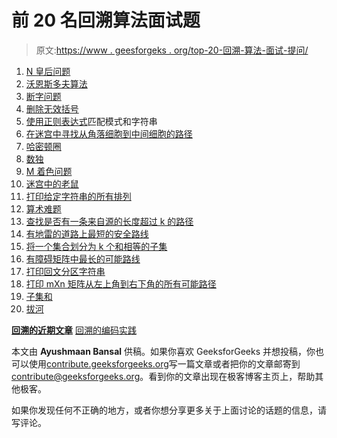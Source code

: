# 前 20 名回溯算法面试题

> 原文:[https://www . geesforgeks . org/top-20-回溯-算法-面试-提问/](https://www.geeksforgeeks.org/top-20-backtracking-algorithm-interview-questions/)

1.  [N 皇后问题](https://www.geeksforgeeks.org/printing-solutions-n-queen-problem/)
2.  [沃恩斯多夫算法](https://www.geeksforgeeks.org/warnsdorffs-algorithm-knights-tour-problem/)
3.  [断字问题](https://www.geeksforgeeks.org/word-break-problem-using-backtracking/)
4.  [删除无效括号](https://www.geeksforgeeks.org/remove-invalid-parentheses/)
5.  [使用正则表达式](https://www.geeksforgeeks.org/match-a-pattern-and-string-without-using-regular-expressions/)匹配模式和字符串
6.  [在迷宫中寻找从角落细胞到中间细胞的路径](https://www.geeksforgeeks.org/find-paths-from-corner-cell-to-middle-cell-in-maze/)
7.  [哈密顿圈](https://www.geeksforgeeks.org/backtracking-set-7-hamiltonian-cycle/)
8.  [数独](https://www.geeksforgeeks.org/backtracking-set-7-suduku/)
9.  [M 着色问题](https://www.geeksforgeeks.org/backttracking-set-5-m-coloring-problem/)
10.  [迷宫中的老鼠](https://www.geeksforgeeks.org/backttracking-set-2-rat-in-a-maze/)
11.  [打印给定字符串的所有排列](https://www.geeksforgeeks.org/write-a-c-program-to-print-all-permutations-of-a-given-string/)
12.  [算术难题](https://www.geeksforgeeks.org/backtracking-set-8-solving-cryptarithmetic-puzzles/)
13.  [查找是否有一条来自源的长度超过 k 的路径](https://www.geeksforgeeks.org/find-if-there-is-a-path-of-more-than-k-length-from-a-source/)
14.  [有地雷的道路上最短的安全路线](https://www.geeksforgeeks.org/find-shortest-safe-route-in-a-path-with-landmines/)
15.  [将一个集合划分为 k 个和相等的子集](https://www.geeksforgeeks.org/partition-set-k-subsets-equal-sum/)
16.  [有障碍矩阵中最长的可能路线](https://www.geeksforgeeks.org/longest-possible-route-in-a-matrix-with-hurdles/)
17.  [打印回文分区字符串](https://www.geeksforgeeks.org/print-palindromic-partitions-string/)
18.  [打印 mXn 矩阵从左上角到右下角的所有可能路径](https://www.geeksforgeeks.org/print-all-possible-paths-from-top-left-to-bottom-right-of-a-mxn-matrix/)
19.  [子集和](https://www.geeksforgeeks.org/backttracking-set-4-subset-sum/)
20.  [拔河](https://www.geeksforgeeks.org/tug-of-war/)

**[回溯的近期文章](https://www.geeksforgeeks.org/category/algorithm/backtracking/)**
[回溯的编码实践](https://practice.geeksforgeeks.org/tag-page.php?tag=backtracking&isCmp=0)

本文由 **Ayushmaan Bansal** 供稿。如果你喜欢 GeeksforGeeks 并想投稿，你也可以使用[contribute.geeksforgeeks.org](http://www.contribute.geeksforgeeks.org)写一篇文章或者把你的文章邮寄到 contribute@geeksforgeeks.org。看到你的文章出现在极客博客主页上，帮助其他极客。

如果你发现任何不正确的地方，或者你想分享更多关于上面讨论的话题的信息，请写评论。